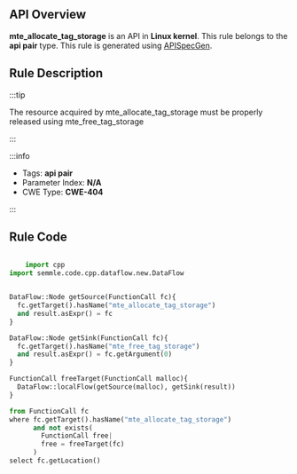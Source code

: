 ---
---


## API Overview
**mte_allocate_tag_storage** is an API in **Linux kernel**. This rule belongs to the **api pair** type. This rule is generated using [APISpecGen](../../tools/APISpecGen).
## Rule Description

:::tip

The resource acquired by mte_allocate_tag_storage must be properly released using mte_free_tag_storage

:::

:::info

- Tags: **api pair**
- Parameter Index: **N/A**
- CWE Type: **CWE-404**

:::

## Rule Code
```python

    import cpp
import semmle.code.cpp.dataflow.new.DataFlow


DataFlow::Node getSource(FunctionCall fc){
  fc.getTarget().hasName("mte_allocate_tag_storage")
  and result.asExpr() = fc
}

DataFlow::Node getSink(FunctionCall fc){
  fc.getTarget().hasName("mte_free_tag_storage")
  and result.asExpr() = fc.getArgument(0)
}

FunctionCall freeTarget(FunctionCall malloc){
  DataFlow::localFlow(getSource(malloc), getSink(result))
}

from FunctionCall fc
where fc.getTarget().hasName("mte_allocate_tag_storage")
      and not exists(
        FunctionCall free| 
        free = freeTarget(fc)
      )
select fc.getLocation()

    
```